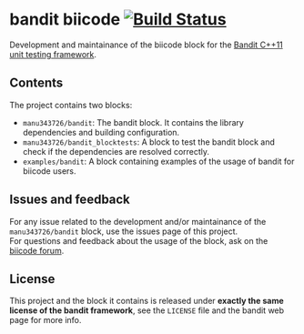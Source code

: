 # bandit biicode [![Build Status](https://travis-ci.org/Manu343726/bandit-biicode.svg)](https://travis-ci.org/Manu343726/bandit-biicode)

Development and maintainance of the biicode block for the [Bandit C++11 unit testing framework](http://banditcpp.org/).

## Contents

The project contains two blocks:

 - `manu343726/bandit`: The bandit block. It contains the library dependencies and building configuration.
 - `manu343726/bandit_blocktests`: A block to test the bandit block and check if the dependencies are resolved correctly.
 - `examples/bandit`: A block containing examples of the usage of bandit for biicode users.

## Issues and feedback

For any issue related to the development and/or maintainance of the `manu343726/bandit` block, use the issues page of this project.  
For questions and feedback about the usage of the block, ask on the [biicode forum](http://forum.biicode.com/).

## License

This project and the block it contains is released under **exactly the same license of the bandit framework**, see the `LICENSE` file and the bandit web page for more info.
